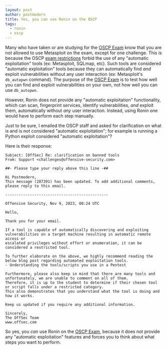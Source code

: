 ```yaml
---
layout: post
author: postmodern
title: Yes, you can use Ronin on the OSCP
tags:
  - ronin
  - oscp
---
```


Many who have taken or are studying for the [OSCP Exam] know that you are
not allowed to use Metasploit on the exam, except for one challenge.
This is because the OSCP [exam restrictions] forbid the use of any
"automatic exploitation" tools (ex: Metasploit, SQLmap, etc).
Such tools are considered "automatic exploitation" tools because they can
automatically find *and* exploit vulnerabilities without any user interaction
(ex: Metasploit's `db_autopwn` command). The purpose of the [OSCP Exam] is to
test how well you can find and exploit vulnerabilities on your own,
not how well you can use `db_autopwn`.

However, Ronin does not provide any "automatic exploitation" functionality,
which can scan, fingerprint services, identify vulnerabilities, *and* exploit
them, automatically without *any* user interaction. Instead, using Ronin one
would have to perform each step manually.

Just to be sure, I emailed the OSCP staff and asked for clarification on what
is and is not considered "automatic exploitation"; for example is running a
Python exploit considered "automatic exploitation"?

Here is their response:

```
Subject: [OffSec] Re: clarification on banned tools
From: Support <challenges@offensive-security.com>

##- Please type your reply above this line -##

Hi Postmodern,
This message (287391) has been updated. To add additional comments, please reply to this email.

----------------------------------------------

Offensive Security, Nov 9, 2023, 08:24 UTC

Hello,

Thank you for your email.

If a tool is capable of automatically discovering and exploiting vulnerabilities on a target machine resulting in automatic remote access or
escalated privileges without effort or enumeration, it can be considered a restricted tool.

To further elaborate on the above, we highly recommend reading the below blog post regarding automated exploitation tools.
- Understanding the tools/scripts you use in a Pentest

Furthermore, please also keep in mind that there are many tools and unfortunately, we are unable to comment on all of them.
Therefore, it is up to the student to determine if their chosen tool or script falls under a restricted category.
This also demonstrates that you understand what the tool is doing and how it works.

Keep us updated if you require any additional information.

Sincerely,
The OffSec Team
www.offsec.com
```

So yes, you *can* use Ronin on the [OSCP Exam], because it does not provide any
"automatic exploitation" features and forces you to think about what steps you
want to perform.

[OSCP Exam]: https://www.offsec.com/courses/pen-200/
[exam restrictions]: https://help.offsec.com/hc/en-us/articles/360040165632-OSCP-Exam-Guide#exam-restrictions
